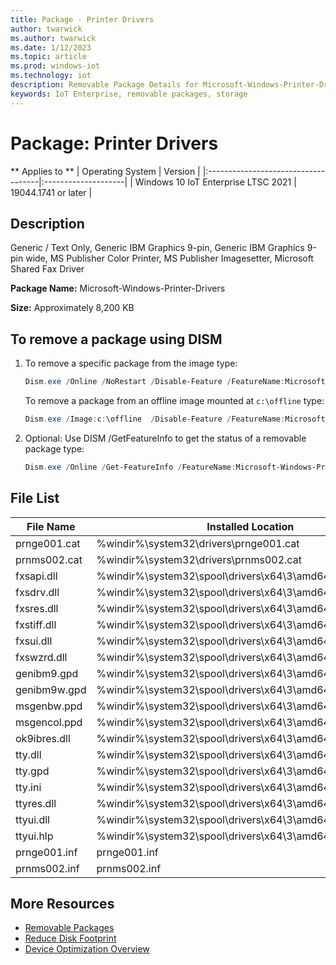 ```yaml
---
title: Package - Printer Drivers
author: twarwick
ms.author: twarwick
ms.date: 1/12/2023
ms.topic: article
ms.prod: windows-iot
ms.technology: iot
description: Removable Package Details for Microsoft-Windows-Printer-Drivers
keywords: IoT Enterprise, removable packages, storage
---
```


# Package: Printer Drivers
** Applies to **
| Operating System                    |  Version            |
|:------------------------------------|:--------------------|
| Windows 10 IoT Enterprise LTSC 2021 | 19044.1741 or later |

## Description
Generic / Text Only, Generic IBM Graphics 9-pin, Generic IBM Graphics 9-pin wide, MS Publisher Color Printer, MS Publisher Imagesetter, Microsoft Shared Fax Driver

**Package Name:**  Microsoft-Windows-Printer-Drivers

**Size:** Approximately 8,200 KB

## To remove a package using DISM

1. To remove a specific package from the image type:
   ```powershell
   Dism.exe /Online /NoRestart /Disable-Feature /FeatureName:Microsoft-Windows-Printer-Drivers /PackageName:@Package
   ````

   To remove a package from an offline image mounted at `c:\offline` type:
   ```powershell
   Dism.exe /Image:c:\offline  /Disable-Feature /FeatureName:Microsoft-Windows-Printer-Drivers /PackageName:@Package
   ```

1. Optional: Use DISM /GetFeatureInfo to get the status of a removable package type:
   ```powershell
   Dism.exe /Online /Get-FeatureInfo /FeatureName:Microsoft-Windows-Printer-Drivers /PackageName:@Package
   ````

## File List
| File Name | Installed Location |
|-----------|--------------------|
| prnge001.cat | %windir%\system32\drivers\prnge001.cat |
| prnms002.cat | %windir%\system32\drivers\prnms002.cat |
| fxsapi.dll   | %windir%\system32\spool\drivers\x64\3\amd64\fxsapi.dll |
| fxsdrv.dll   | %windir%\system32\spool\drivers\x64\3\amd64\fxsdrv.dll |
| fxsres.dll   | %windir%\system32\spool\drivers\x64\3\amd64\fxsres.dll |
| fxstiff.dll  | %windir%\system32\spool\drivers\x64\3\amd64\fxstiff.dll |
| fxsui.dll    | %windir%\system32\spool\drivers\x64\3\amd64\fxsui.dll |
| fxswzrd.dll  | %windir%\system32\spool\drivers\x64\3\amd64\fxswzrd.dll |
| genibm9.gpd  | %windir%\system32\spool\drivers\x64\3\amd64\genibm9.gpd |
| genibm9w.gpd | %windir%\system32\spool\drivers\x64\3\amd64\genibm9w.gpd |
| msgenbw.ppd  | %windir%\system32\spool\drivers\x64\3\amd64\msgenbw.ppd |
| msgencol.ppd | %windir%\system32\spool\drivers\x64\3\amd64\msgencol.ppd |
| ok9ibres.dll | %windir%\system32\spool\drivers\x64\3\amd64\ok9ibres.dll |
| tty.dll      | %windir%\system32\spool\drivers\x64\3\amd64\tty.dll |
| tty.gpd      | %windir%\system32\spool\drivers\x64\3\amd64\tty.gpd |
| tty.ini      | %windir%\system32\spool\drivers\x64\3\amd64\tty.ini |
| ttyres.dll   | %windir%\system32\spool\drivers\x64\3\amd64\ttyres.dll |
| ttyui.dll    | %windir%\system32\spool\drivers\x64\3\amd64\ttyui.dll |
| ttyui.hlp    | %windir%\system32\spool\drivers\x64\3\amd64\ttyui.hlp |
| prnge001.inf | prnge001.inf |
| prnms002.inf | prnms002.inf |

## More Resources
- [Removable Packages](/windows/iot/iot-enterprise/Optimize-Your-Device/Removable-Packages)
- [Reduce Disk Footprint](/windows/iot/iot-enterprise/Optimize-Your-Device/Reduce-Disk-Footprint)
- [Device Optimization Overview](/windows/iot/iot-enterprise/Optimize-Your-Device/Overview)
